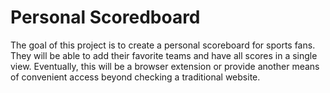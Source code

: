 # Personal Scoredboard
The goal of this project is to create a personal scoreboard for sports fans. They will be able to add their favorite teams and have all scores in a single view. Eventually, this will be a browser extension or provide another means of convenient access beyond checking a traditional website.
